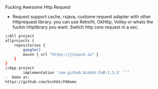 Fucking Awesome Http Request
- Request support cache, rxjava, custome request adapter with other Httprequest library. you can use Retrofit, OkHttp, Volley or whats the fuckin httplibrary you want. Switch http core request in a sec.
```sh
//All project
allprojects {
    repositories {
        google()
        maven { url "https://jitpack.io" }
    }
}
//App project
        implementation 'com.github.binhbt:FaR:1.3.3' ```
-  Demo at:
https://github.com/binhbt/FADemo
